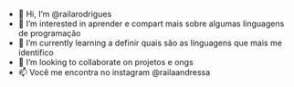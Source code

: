 - 👋 Hi, I’m @railarodrigues
- 👀 I’m interested in  aprender  e compart mais sobre algumas linguagens de programação
- 🌱 I’m currently learning  a definir quais são as  linguagens  que mais me identifico 
- 💞️ I’m looking to collaborate on projetos e ongs 
- 📫  Você me encontra no instagram @railaandressa

<!---
railarodrigues/railarodrigues is a ✨ special ✨ repository because its `README.md` (this file) appears on your GitHub profile.
You can click the Preview link to take a look at your changes.
--->

